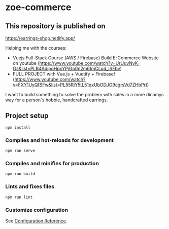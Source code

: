 # zoe-commerce
## This repository is published on

https://earrings-shop.netlify.app/

Helping me with the courses: 
* Vuejs Full-Stack Course (AWS / Firebase) Build E-Commerce Website on youtube (https://www.youtube.com/watch?v=UrUuvNyK-Os&list=PLB4AdipoHpxYPjGo0n2m6tmCLud_iSEbv)
* FULL PROJECT with Vue.js + Vuetify + Firebase! (https://www.youtube.com/watch?v=FXY1UyQfSFw&list=PL55RiY5tL51qxUbODJG9cgrsVd7ZHbPrt)

I want to build something to solve the problem with sales in a more dinamyc way for a person´s hobbie, handcrafted earrings. 

## Project setup
```
npm install
```

### Compiles and hot-reloads for development
```
npm run serve
```

### Compiles and minifies for production
```
npm run build
```

### Lints and fixes files
```
npm run lint
```

### Customize configuration
See [Configuration Reference](https://cli.vuejs.org/config/).
